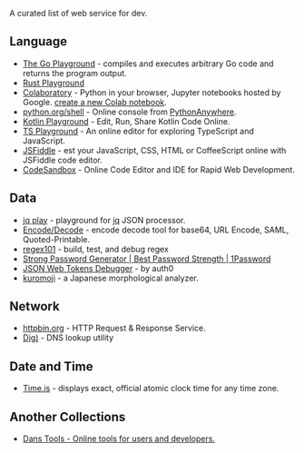 A curated list of web service for dev.

## Language
- [The Go Playground](https://play.golang.org/) - compiles and executes arbitrary Go code and returns the program output.
- [Rust Playground](https://play.rust-lang.org/)
- [Colaboratory](https://colab.research.google.com/notebooks/welcome.ipynb) - Python in your browser, Jupyter notebooks hosted by Google. [create a new Colab notebook](https://colab.research.google.com/#create=true).
- [python\.org/shell](https://www.python.org/shell/) - Online console from [PythonAnywhere](https://www.pythonanywhere.com/).
- [Kotlin Playground](https://play.kotlinlang.org/) - Edit, Run, Share Kotlin Code Online.
- [TS Playground](https://www.typescriptlang.org/play) - An online editor for exploring TypeScript and JavaScript.
- [JSFiddle](https://jsfiddle.net/) - est your JavaScript, CSS, HTML or CoffeeScript online with JSFiddle code editor.
- [CodeSandbox](https://codesandbox.io/) - Online Code Editor and IDE for Rapid Web Development.

## Data
- [jq play](https://jqplay.org/) - playground for [jq](https://github.com/stedolan/jq) JSON processor.
- [Encode/Decode](https://toolbox.googleapps.com/apps/encode_decode/) - encode decode tool for base64, URL Encode, SAML, Quoted-Printable.
- [regex101](https://regex101.com/) - build, test, and debug regex
- [Strong Password Generator \| Best Password Strength \| 1Password](https://1password.com/password-generator/)
- [JSON Web Tokens Debugger](https://jwt.io/) - by auth0
- [kuromoji](https://www.atilika.org/kuromoji/) - a Japanese morphological analyzer.

## Network
- [httpbin\.org](https://httpbin.org/) - HTTP Request & Response Service.
- [Dig)](https://toolbox.googleapps.com/apps/dig/) - DNS lookup utility

## Date and Time
- [Time\.is](https://time.is/) - displays exact, official atomic clock time for any time zone.

## Another Collections
- [Dans Tools \- Online tools for users and developers\.](https://www.danstools.com/)
